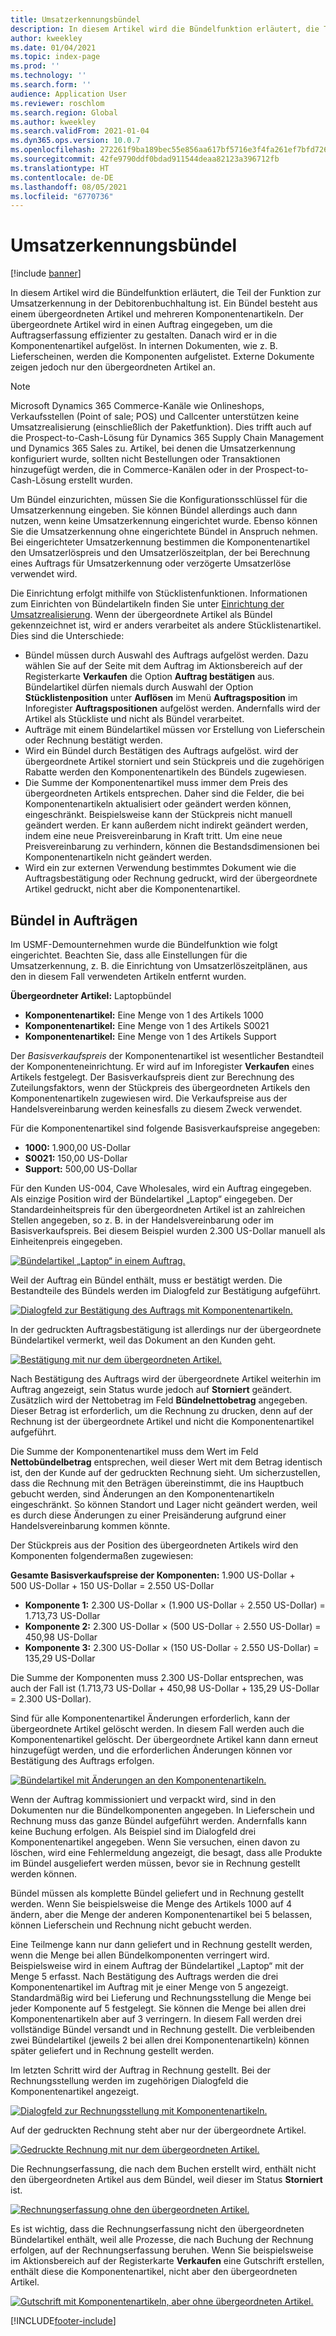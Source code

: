 ```yaml
---
title: Umsatzerkennungsbündel
description: In diesem Artikel wird die Bündelfunktion erläutert, die Teil der Funktion zur Umsatzerkennung in der Debitorenbuchhaltung ist. Ein Bündel besteht aus einem übergeordneten Artikel und mehreren Komponentenartikeln.
author: kweekley
ms.date: 01/04/2021
ms.topic: index-page
ms.prod: ''
ms.technology: ''
ms.search.form: ''
audience: Application User
ms.reviewer: roschlom
ms.search.region: Global
ms.author: kweekley
ms.search.validFrom: 2021-01-04
ms.dyn365.ops.version: 10.0.7
ms.openlocfilehash: 272261f9ba189bec55e856aa617bf5716e3f4fa261ef7bfd7269184a09a51a2b
ms.sourcegitcommit: 42fe9790ddf0bdad911544deaa82123a396712fb
ms.translationtype: HT
ms.contentlocale: de-DE
ms.lasthandoff: 08/05/2021
ms.locfileid: "6770736"
---
```

# <a name="revenue-recognition-bundles"></a>Umsatzerkennungsbündel

[!include [banner](../includes/banner.md)]

In diesem Artikel wird die Bündelfunktion erläutert, die Teil der Funktion zur Umsatzerkennung in der Debitorenbuchhaltung ist. Ein Bündel besteht aus einem übergeordneten Artikel und mehreren Komponentenartikeln. Der übergeordnete Artikel wird in einen Auftrag eingegeben, um die Auftragserfassung effizienter zu gestalten. Danach wird er in die Komponentenartikel aufgelöst. In internen Dokumenten, wie z. B. Lieferscheinen, werden die Komponenten aufgelistet. Externe Dokumente zeigen jedoch nur den übergeordneten Artikel an.

> [!NOTE]
> Microsoft Dynamics 365 Commerce-Kanäle wie Onlineshops, Verkaufsstellen (Point of sale; POS) und Callcenter unterstützen keine Umsatzrealisierung (einschließlich der Paketfunktion). Dies trifft auch auf die Prospect-to-Cash-Lösung für Dynamics 365 Supply Chain Management und Dynamics 365 Sales zu. Artikel, bei denen die Umsatzerkennung konfiguriert wurde, sollten nicht Bestellungen oder Transaktionen hinzugefügt werden, die in Commerce-Kanälen oder in der Prospect-to-Cash-Lösung erstellt wurden.

Um Bündel einzurichten, müssen Sie die Konfigurationsschlüssel für die Umsatzerkennung eingeben. Sie können Bündel allerdings auch dann nutzen, wenn keine Umsatzerkennung eingerichtet wurde. Ebenso können Sie die Umsatzerkennung ohne eingerichtete Bündel in Anspruch nehmen. Bei eingerichteter Umsatzerkennung bestimmen die Komponentenartikel den Umsatzerlöspreis und den Umsatzerlöszeitplan, der bei Berechnung eines Auftrags für Umsatzerkennung oder verzögerte Umsatzerlöse verwendet wird.

Die Einrichtung erfolgt mithilfe von Stücklistenfunktionen. Informationen zum Einrichten von Bündelartikeln finden Sie unter [Einrichtung der Umsatzrealisierung](revenue-recognition-setup.md). Wenn der übergeordnete Artikel als Bündel gekennzeichnet ist, wird er anders verarbeitet als andere Stücklistenartikel. Dies sind die Unterschiede:

- Bündel müssen durch Auswahl des Auftrags aufgelöst werden. Dazu wählen Sie auf der Seite mit dem Auftrag im Aktionsbereich auf der Registerkarte **Verkaufen** die Option **Auftrag bestätigen** aus. Bündelartikel dürfen niemals durch Auswahl der Option **Stücklistenposition** unter **Auflösen** im Menü **Auftragsposition** im Inforegister **Auftragspositionen** aufgelöst werden. Andernfalls wird der Artikel als Stückliste und nicht als Bündel verarbeitet.
- Aufträge mit einem Bündelartikel müssen vor Erstellung von Lieferschein oder Rechnung bestätigt werden.
- Wird ein Bündel durch Bestätigen des Auftrags aufgelöst. wird der übergeordnete Artikel storniert und sein Stückpreis und die zugehörigen Rabatte werden den Komponentenartikeln des Bündels zugewiesen.
- Die Summe der Komponentenartikel muss immer dem Preis des übergeordneten Artikels entsprechen. Daher sind die Felder, die bei Komponentenartikeln aktualisiert oder geändert werden können, eingeschränkt. Beispielsweise kann der Stückpreis nicht manuell geändert werden. Er kann außerdem nicht indirekt geändert werden, indem eine neue Preisvereinbarung in Kraft tritt. Um eine neue Preisvereinbarung zu verhindern, können die Bestandsdimensionen bei Komponentenartikeln nicht geändert werden.
- Wird ein zur externen Verwendung bestimmtes Dokument wie die Auftragsbestätigung oder Rechnung gedruckt, wird der übergeordnete Artikel gedruckt, nicht aber die Komponentenartikel.

## <a name="bundles-on-sales-orders"></a>Bündel in Aufträgen

Im USMF-Demounternehmen wurde die Bündelfunktion wie folgt eingerichtet. Beachten Sie, dass alle Einstellungen für die Umsatzerkennung, z. B. die Einrichtung von Umsatzerlöszeitplänen, aus den in diesem Fall verwendeten Artikeln entfernt wurden.

**Übergeordneter Artikel:** Laptopbündel

- **Komponentenartikel:** Eine Menge von 1 des Artikels 1000
- **Komponentenartikel:** Eine Menge von 1 des Artikels S0021
- **Komponentenartikel:** Eine Menge von 1 des Artikels Support

Der *Basisverkaufspreis* der Komponentenartikel ist wesentlicher Bestandteil der Komponenteneinrichtung. Er wird auf im Inforegister **Verkaufen** eines Artikels festgelegt. Der Basisverkaufspreis dient zur Berechnung des Zuteilungsfaktors, wenn der Stückpreis des übergeordneten Artikels den Komponentenartikeln zugewiesen wird. Die Verkaufspreise aus der Handelsvereinbarung werden keinesfalls zu diesem Zweck verwendet.

Für die Komponentenartikel sind folgende Basisverkaufspreise angegeben:

- **1000:** 1.900,00 US-Dollar
- **S0021:** 150,00 US-Dollar
- **Support:** 500,00 US-Dollar

Für den Kunden US-004, Cave Wholesales, wird ein Auftrag eingegeben. Als einzige Position wird der Bündelartikel „Laptop“ eingegeben. Der Standardeinheitspreis für den übergeordneten Artikel ist an zahlreichen Stellen angegeben, so z. B. in der Handelsvereinbarung oder im Basisverkaufspreis. Bei diesem Beispiel wurden 2.300 US-Dollar manuell als Einheitenpreis eingegeben.

[![Bündelartikel „Laptop“ in einem Auftrag.](./media/bundle-01.png)](./media/bundle-01.png)

Weil der Auftrag ein Bündel enthält, muss er bestätigt werden. Die Bestandteile des Bündels werden im Dialogfeld zur Bestätigung aufgeführt.

[![Dialogfeld zur Bestätigung des Auftrags mit Komponentenartikeln.](./media/bundle-02.png)](./media/bundle-02.png)

In der gedruckten Auftragsbestätigung ist allerdings nur der übergeordnete Bündelartikel vermerkt, weil das Dokument an den Kunden geht.

[![Bestätigung mit nur dem übergeordneten Artikel.](./media/bundle-03.png)](./media/bundle-03.png)

Nach Bestätigung des Auftrags wird der übergeordnete Artikel weiterhin im Auftrag angezeigt, sein Status wurde jedoch auf **Storniert** geändert. Zusätzlich wird der Nettobetrag im Feld **Bündelnettobetrag** angegeben. Dieser Betrag ist erforderlich, um die Rechnung zu drucken, denn auf der Rechnung ist der übergeordnete Artikel und nicht die Komponentenartikel aufgeführt.

Die Summe der Komponentenartikel muss dem Wert im Feld **Nettobündelbetrag** entsprechen, weil dieser Wert mit dem Betrag identisch ist, den der Kunde auf der gedruckten Rechnung sieht. Um sicherzustellen, dass die Rechnung mit den Beträgen übereinstimmt, die ins Hauptbuch gebucht werden, sind Änderungen an den Komponentenartikeln eingeschränkt. So können Standort und Lager nicht geändert werden, weil es durch diese Änderungen zu einer Preisänderung aufgrund einer Handelsvereinbarung kommen könnte.

Der Stückpreis aus der Position des übergeordneten Artikels wird den Komponenten folgendermaßen zugewiesen:

**Gesamte Basisverkaufspreise der Komponenten:** 1.900 US-Dollar + 500 US-Dollar + 150 US-Dollar = 2.550 US-Dollar

- **Komponente 1:** 2.300 US-Dollar × (1.900 US-Dollar ÷ 2.550 US-Dollar) = 1.713,73 US-Dollar
- **Komponente 2:** 2.300 US-Dollar × (500 US-Dollar ÷ 2.550 US-Dollar) = 450,98 US-Dollar
- **Komponente 3:** 2.300 US-Dollar × (150 US-Dollar ÷ 2.550 US-Dollar) = 135,29 US-Dollar

Die Summe der Komponenten muss 2.300 US-Dollar entsprechen, was auch der Fall ist (1.713,73 US-Dollar + 450,98 US-Dollar + 135,29 US-Dollar = 2.300 US-Dollar).

Sind für alle Komponentenartikel Änderungen erforderlich, kann der übergeordnete Artikel gelöscht werden. In diesem Fall werden auch die Komponentenartikel gelöscht. Der übergeordnete Artikel kann dann erneut hinzugefügt werden, und die erforderlichen Änderungen können vor Bestätigung des Auftrags erfolgen.

[![Bündelartikel mit Änderungen an den Komponentenartikeln.](./media/bundle-04.png)](./media/bundle-04.png)

Wenn der Auftrag kommissioniert und verpackt wird, sind in den Dokumenten nur die Bündelkomponenten angegeben. In Lieferschein und Rechnung muss das ganze Bündel aufgeführt werden. Andernfalls kann keine Buchung erfolgen. Als Beispiel sind im Dialogfeld drei Komponentenartikel angegeben. Wenn Sie versuchen, einen davon zu löschen, wird eine Fehlermeldung angezeigt, die besagt, dass alle Produkte im Bündel ausgeliefert werden müssen, bevor sie in Rechnung gestellt werden können.

Bündel müssen als komplette Bündel geliefert und in Rechnung gestellt werden. Wenn Sie beispielsweise die Menge des Artikels 1000 auf 4 ändern, aber die Menge der anderen Komponentenartikel bei 5 belassen, können Lieferschein und Rechnung nicht gebucht werden.

Eine Teilmenge kann nur dann geliefert und in Rechnung gestellt werden, wenn die Menge bei allen Bündelkomponenten verringert wird. Beispielsweise wird in einem Auftrag der Bündelartikel „Laptop“ mit der Menge 5 erfasst. Nach Bestätigung des Auftrags werden die drei Komponentenartikel im Auftrag mit je einer Menge von 5 angezeigt. Standardmäßig wird bei Lieferung und Rechnungsstellung die Menge bei jeder Komponente auf 5 festgelegt. Sie können die Menge bei allen drei Komponentenartikeln aber auf 3 verringern. In diesem Fall werden drei vollständige Bündel versandt und in Rechnung gestellt. Die verbleibenden zwei Bündelartikel (jeweils 2 bei allen drei Komponentenartikeln) können später geliefert und in Rechnung gestellt werden.

Im letzten Schritt wird der Auftrag in Rechnung gestellt. Bei der Rechnungsstellung werden im zugehörigen Dialogfeld die Komponentenartikel angezeigt.

[![Dialogfeld zur Rechnungsstellung mit Komponentenartikeln.](./media/bundle-06.png)](./media/bundle-06.png)

Auf der gedruckten Rechnung steht aber nur der übergeordnete Artikel.
 
[![Gedruckte Rechnung mit nur dem übergeordneten Artikel.](./media/bundle-07.png)](./media/bundle-07.png)

Die Rechnungserfassung, die nach dem Buchen erstellt wird, enthält nicht den übergeordneten Artikel aus dem Bündel, weil dieser im Status **Storniert** ist.

[![Rechnungserfassung ohne den übergeordneten Artikel.](./media/bundle-08.png)](./media/bundle-08.png)

Es ist wichtig, dass die Rechnungserfassung nicht den übergeordneten Bündelartikel enthält, weil alle Prozesse, die nach Buchung der Rechnung erfolgen, auf der Rechnungserfassung beruhen. Wenn Sie beispielsweise im Aktionsbereich auf der Registerkarte **Verkaufen** eine Gutschrift erstellen, enthält diese die Komponentenartikel, nicht aber den übergeordneten Artikel.

[![Gutschrift mit Komponentenartikeln, aber ohne übergeordneten Artikel.](./media/bundle-09.png)](./media/bundle-09.png)


[!INCLUDE[footer-include](../../includes/footer-banner.md)]